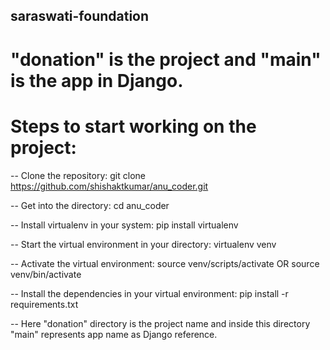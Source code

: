 ## saraswati-foundation


# "donation" is the project and "main" is the app in Django. 

# Steps to start working on the project:
 -- Clone the repository: git clone https://github.com/shishaktkumar/anu_coder.git
 
 -- Get into the directory: cd anu_coder
 
 -- Install virtualenv in your system: pip install virtualenv
 
 -- Start the virtual environment in your directory: virtualenv venv
 
 -- Activate the virtual environment: source venv/scripts/activate OR source venv/bin/activate
 
 -- Install the dependencies in your virtual environment: pip install -r requirements.txt
 
 -- Here "donation" directory is the project name and inside this directory "main" represents app name as Django reference.
